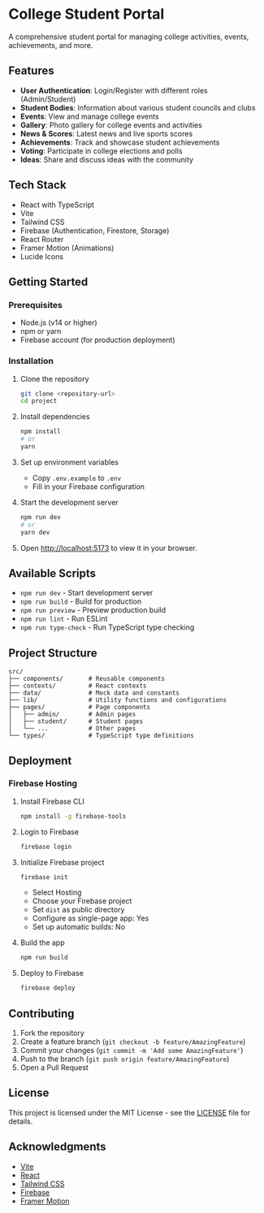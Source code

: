 # College Student Portal

A comprehensive student portal for managing college activities, events, achievements, and more.

## Features

- **User Authentication**: Login/Register with different roles (Admin/Student)
- **Student Bodies**: Information about various student councils and clubs
- **Events**: View and manage college events
- **Gallery**: Photo gallery for college events and activities
- **News & Scores**: Latest news and live sports scores
- **Achievements**: Track and showcase student achievements
- **Voting**: Participate in college elections and polls
- **Ideas**: Share and discuss ideas with the community

## Tech Stack

- React with TypeScript
- Vite
- Tailwind CSS
- Firebase (Authentication, Firestore, Storage)
- React Router
- Framer Motion (Animations)
- Lucide Icons

## Getting Started

### Prerequisites

- Node.js (v14 or higher)
- npm or yarn
- Firebase account (for production deployment)

### Installation

1. Clone the repository
   ```bash
   git clone <repository-url>
   cd project
   ```

2. Install dependencies
   ```bash
   npm install
   # or
   yarn
   ```

3. Set up environment variables
   - Copy `.env.example` to `.env`
   - Fill in your Firebase configuration

4. Start the development server
   ```bash
   npm run dev
   # or
   yarn dev
   ```

5. Open [http://localhost:5173](http://localhost:5173) to view it in your browser.

## Available Scripts

- `npm run dev` - Start development server
- `npm run build` - Build for production
- `npm run preview` - Preview production build
- `npm run lint` - Run ESLint
- `npm run type-check` - Run TypeScript type checking

## Project Structure

```
src/
├── components/       # Reusable components
├── contexts/         # React contexts
├── data/             # Mock data and constants
├── lib/              # Utility functions and configurations
├── pages/            # Page components
│   ├── admin/        # Admin pages
│   ├── student/      # Student pages
│   └── ...           # Other pages
└── types/            # TypeScript type definitions
```

## Deployment

### Firebase Hosting

1. Install Firebase CLI
   ```bash
   npm install -g firebase-tools
   ```

2. Login to Firebase
   ```bash
   firebase login
   ```

3. Initialize Firebase project
   ```bash
   firebase init
   ```
   - Select Hosting
   - Choose your Firebase project
   - Set `dist` as public directory
   - Configure as single-page app: Yes
   - Set up automatic builds: No

4. Build the app
   ```bash
   npm run build
   ```

5. Deploy to Firebase
   ```bash
   firebase deploy
   ```

## Contributing

1. Fork the repository
2. Create a feature branch (`git checkout -b feature/AmazingFeature`)
3. Commit your changes (`git commit -m 'Add some AmazingFeature'`)
4. Push to the branch (`git push origin feature/AmazingFeature`)
5. Open a Pull Request

## License

This project is licensed under the MIT License - see the [LICENSE](LICENSE) file for details.

## Acknowledgments

- [Vite](https://vitejs.dev/)
- [React](https://reactjs.org/)
- [Tailwind CSS](https://tailwindcss.com/)
- [Firebase](https://firebase.google.com/)
- [Framer Motion](https://www.framer.com/motion/)
